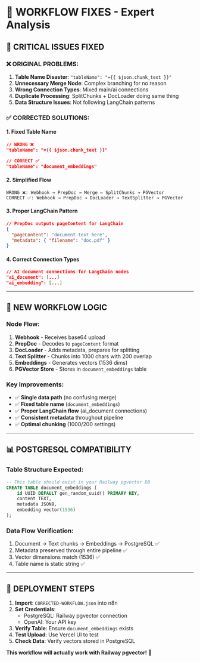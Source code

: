 # 🔧 **WORKFLOW FIXES - Expert Analysis**

## 🚨 **CRITICAL ISSUES FIXED**

### **❌ ORIGINAL PROBLEMS:**
1. **Table Name Disaster**: `"tableName": "={{ $json.chunk_text }}"`
2. **Unnecessary Merge Node**: Complex branching for no reason
3. **Wrong Connection Types**: Mixed main/ai connections
4. **Duplicate Processing**: SplitChunks + DocLoader doing same thing
5. **Data Structure Issues**: Not following LangChain patterns

### **✅ CORRECTED SOLUTIONS:**

#### **1. Fixed Table Name**
```json
// WRONG ❌
"tableName": "={{ $json.chunk_text }}"

// CORRECT ✅  
"tableName": "document_embeddings"
```

#### **2. Simplified Flow**
```
WRONG ❌: Webhook → PrepDoc → Merge ← SplitChunks → PGVector
CORRECT ✅: Webhook → PrepDoc → DocLoader → TextSplitter → PGVector
```

#### **3. Proper LangChain Pattern**
```json
// PrepDoc outputs pageContent for LangChain
{
  "pageContent": "document text here",
  "metadata": { "filename": "doc.pdf" }
}
```

#### **4. Correct Connection Types**
```json
// AI document connections for LangChain nodes
"ai_document": [...]
"ai_embedding": [...]
```

---

## 🎯 **NEW WORKFLOW LOGIC**

### **Node Flow:**
1. **Webhook** - Receives base64 upload
2. **PrepDoc** - Decodes to `pageContent` format
3. **DocLoader** - Adds metadata, prepares for splitting
4. **Text Splitter** - Chunks into 1000 chars with 200 overlap
5. **Embeddings** - Generates vectors (1536 dims)
6. **PGVector Store** - Stores in `document_embeddings` table

### **Key Improvements:**
- ✅ **Single data path** (no confusing merge)
- ✅ **Fixed table name** (`document_embeddings`)
- ✅ **Proper LangChain flow** (ai_document connections)
- ✅ **Consistent metadata** throughout pipeline
- ✅ **Optimal chunking** (1000/200 settings)

---

## 📊 **POSTGRESQL COMPATIBILITY**

### **Table Structure Expected:**
```sql
-- This table should exist in your Railway pgvector DB
CREATE TABLE document_embeddings (
    id UUID DEFAULT gen_random_uuid() PRIMARY KEY,
    content TEXT,
    metadata JSONB,
    embedding vector(1536)
);
```

### **Data Flow Verification:**
1. Document → Text chunks → Embeddings → PostgreSQL ✅
2. Metadata preserved through entire pipeline ✅
3. Vector dimensions match (1536) ✅
4. Table name is static string ✅

---

## 🚀 **DEPLOYMENT STEPS**

1. **Import**: `CORRECTED-WORKFLOW.json` into n8n
2. **Set Credentials**:
   - PostgreSQL: Railway pgvector connection
   - OpenAI: Your API key
3. **Verify Table**: Ensure `document_embeddings` exists
4. **Test Upload**: Use Vercel UI to test
5. **Check Data**: Verify vectors stored in PostgreSQL

**This workflow will actually work with Railway pgvector!** 🎉